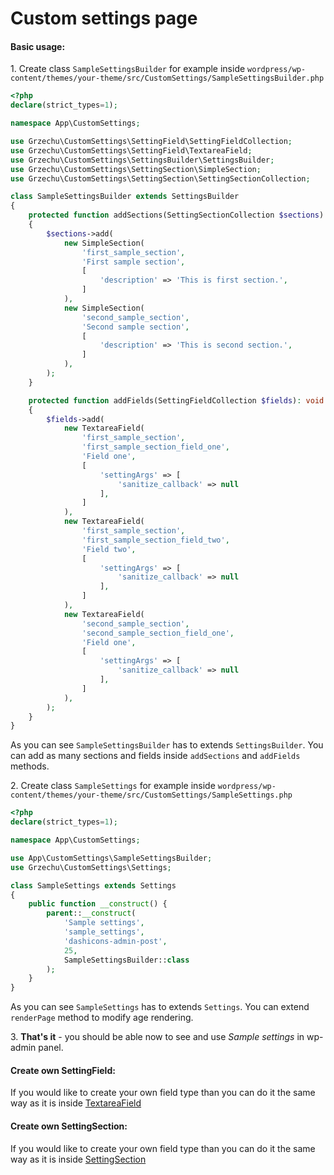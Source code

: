 # Custom settings page

#### Basic usage:

1\. Create class `SampleSettingsBuilder` for example inside 
`wordpress/wp-content/themes/your-theme/src/CustomSettings/SampleSettingsBuilder.php`

```php
<?php
declare(strict_types=1);

namespace App\CustomSettings;

use Grzechu\CustomSettings\SettingField\SettingFieldCollection;
use Grzechu\CustomSettings\SettingField\TextareaField;
use Grzechu\CustomSettings\SettingsBuilder\SettingsBuilder;
use Grzechu\CustomSettings\SettingSection\SimpleSection;
use Grzechu\CustomSettings\SettingSection\SettingSectionCollection;

class SampleSettingsBuilder extends SettingsBuilder
{
    protected function addSections(SettingSectionCollection $sections): void
    {
        $sections->add(
            new SimpleSection(
                'first_sample_section',
                'First sample section',
                [
                    'description' => 'This is first section.',
                ]
            ),
            new SimpleSection(
                'second_sample_section',
                'Second sample section',
                [
                    'description' => 'This is second section.',
                ]
            ),
        );
    }

    protected function addFields(SettingFieldCollection $fields): void
    {
        $fields->add(
            new TextareaField(
                'first_sample_section',
                'first_sample_section_field_one',
                'Field one',
                [
                    'settingArgs' => [
                        'sanitize_callback' => null
                    ],
                ]
            ),
            new TextareaField(
                'first_sample_section',
                'first_sample_section_field_two',
                'Field two',
                [
                    'settingArgs' => [
                        'sanitize_callback' => null
                    ],
                ]
            ),
            new TextareaField(
                'second_sample_section',
                'second_sample_section_field_one',
                'Field one',
                [
                    'settingArgs' => [
                        'sanitize_callback' => null
                    ],
                ]
            ),
        );
    }
}
```

As you can see `SampleSettingsBuilder` has to extends `SettingsBuilder`.
You can add as many sections and fields inside `addSections` and `addFields` methods.

2\. Create class `SampleSettings` for example inside 
`wordpress/wp-content/themes/your-theme/src/CustomSettings/SampleSettings.php`

```php
<?php
declare(strict_types=1);

namespace App\CustomSettings;

use App\CustomSettings\SampleSettingsBuilder;
use Grzechu\CustomSettings\Settings;

class SampleSettings extends Settings
{
    public function __construct() {
        parent::__construct(
            'Sample settings',
            'sample_settings',
            'dashicons-admin-post',
            25,
            SampleSettingsBuilder::class
        );
    }
}
```

As you can see `SampleSettings` has to extends `Settings`.
You can extend `renderPage` method to modify age rendering.

3\. **That's it** - you should be able now to see and use *Sample settings* in wp-admin panel.

#### Create own SettingField:

If you would like to create your own field type than you can do it the same way as it is inside [TextareaField](src/CustomSettings/SettingField/TextareaField.php)

#### Create own SettingSection:

If you would like to create your own field type than you can do it the same way as it is inside [SettingSection](src/CustomSettings/SettingSection/SettingSection.php)
